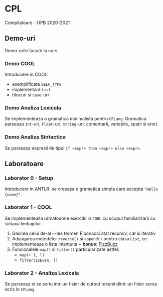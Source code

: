 # CPL
Compilatoare - UPB 2020-2021


## Demo-uri
Demo-urile facute la curs.

### Demo COOL
Introducere in COOL:
- exemplificare `SELF_TYPE`
- implementare `List`
- blocuri si `case`-uri

### Demo Analiza Lexicala
Se implementeaza o gramatica minimalista pentru `CPLang`. Gramatica parseaza
`Int`-uri, `Float`-uri, `String`-uri, comentarii, variabile, spatii si erori.

### Demo Analiza Sintactica
Se parseaza expresii de tipul `if <expr> then <expr> else <expr>`.

## Laboratoare
### Laborator 0 - Setup
Introducere in ANTLR: se creeaza o gramatica simpla care accepta
`"Hello {nume}"`.

### Laborator 1 - COOL
Se implementeaza urmatoarele exercitii in `COOL` cu scopul familiarizarii cu
sintaxa limbajului:
1. Gasirea celui de-al `n`-lea termen Fibonacci atat recursiv, cat si iterativ
2. Adaugarea metodelor `reverse()` si `append()` pentru clasa `List`, ce
implementeaza o lista inlantuita + **bonus:**
[FizzBuzz](https://gist.github.com/jaysonrowe/1592775)
3. Funcionalele `map()` si `filter()` particularizate astfel:
	- `map(+ 1, l)`
	- `filter(isEven, l)`

### Laborator 2 - Analiza Lexicala
Se parseaza si se scriu intr-un fisier de output tokenii dintr-un fisier sursa
scris in `CPLang`.
